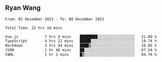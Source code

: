 ## Ryan Wang

<!--START_SECTION:waka-->

```txt
From: 01 December 2023 - To: 08 December 2023

Total Time: 22 hrs 10 mins

Vue.js            7 hrs 4 mins    ████████░░░░░░░░░░░░░░░░░   31.89 %
TypeScript        4 hrs 22 mins   █████░░░░░░░░░░░░░░░░░░░░   19.74 %
Markdown          3 hrs 44 mins   ████▒░░░░░░░░░░░░░░░░░░░░   16.85 %
JSON              1 hr 40 mins    ██░░░░░░░░░░░░░░░░░░░░░░░   07.54 %
YAML              1 hr 3 mins     █▒░░░░░░░░░░░░░░░░░░░░░░░   04.76 %
```

<!--END_SECTION:waka-->
